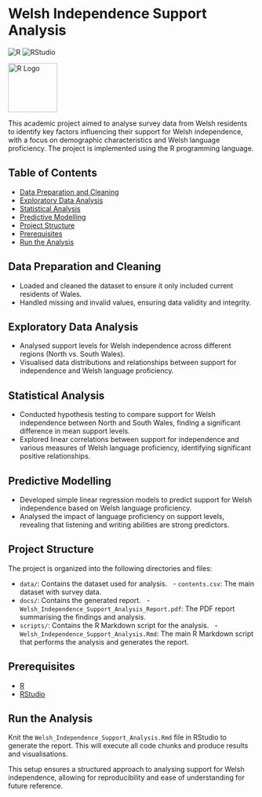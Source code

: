 # Welsh Independence Support Analysis

![R](https://img.shields.io/badge/language-R-blue)
![RStudio](https://img.shields.io/badge/RStudio-IDE-blue)

<img src="https://www.r-project.org/logo/Rlogo.png" alt="R Logo" width="100" height="100">

This academic project aimed to analyse survey data from Welsh residents to identify key factors influencing their support for Welsh independence, with a focus on demographic characteristics and Welsh language proficiency. The project is implemented using the R programming language.

## Table of Contents
- [Data Preparation and Cleaning](#data-preparation-and-cleaning)
- [Exploratory Data Analysis](#exploratory-data-analysis)
- [Statistical Analysis](#statistical-analysis)
- [Predictive Modelling](#predictive-modelling)
- [Project Structure](#project-structure)
- [Prerequisites](#prerequisites)
- [Run the Analysis](#run-the-analysis)

## Data Preparation and Cleaning
- Loaded and cleaned the dataset to ensure it only included current residents of Wales.
- Handled missing and invalid values, ensuring data validity and integrity.

## Exploratory Data Analysis
- Analysed support levels for Welsh independence across different regions (North vs. South Wales).
- Visualised data distributions and relationships between support for independence and Welsh language proficiency.

## Statistical Analysis
- Conducted hypothesis testing to compare support for Welsh independence between North and South Wales, finding a significant difference in mean support levels.
- Explored linear correlations between support for independence and various measures of Welsh language proficiency, identifying significant positive relationships.

## Predictive Modelling
- Developed simple linear regression models to predict support for Welsh independence based on Welsh language proficiency.
- Analysed the impact of language proficiency on support levels, revealing that listening and writing abilities are strong predictors.

## Project Structure

The project is organized into the following directories and files:

- `data/`: Contains the dataset used for analysis.
  - `contents.csv`: The main dataset with survey data.
- `docs/`: Contains the generated report.
  - `Welsh_Independence_Support_Analysis_Report.pdf`: The PDF report summarising the findings and analysis.
- `scripts/`: Contains the R Markdown script for the analysis.
  - `Welsh_Independence_Support_Analysis.Rmd`: The main R Markdown script that performs the analysis and generates the report.

## Prerequisites

- [R](https://www.r-project.org/)
- [RStudio](https://www.rstudio.com/)

## Run the Analysis

Knit the `Welsh_Independence_Support_Analysis.Rmd` file in RStudio to generate the report. This will execute all code chunks and produce results and visualisations.

This setup ensures a structured approach to analysing support for Welsh independence, allowing for reproducibility and ease of understanding for future reference.
